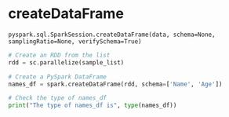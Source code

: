 # createDataFrame

`pyspark.sql.SparkSession.createDataFrame(data, schema=None, samplingRatio=None, verifySchema=True)`

```python
# Create an RDD from the list
rdd = sc.parallelize(sample_list)

# Create a PySpark DataFrame
names_df = spark.createDataFrame(rdd, schema=['Name', 'Age'])

# Check the type of names_df
print("The type of names_df is", type(names_df))
```

